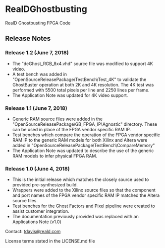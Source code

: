 # RealDGhostbusting
RealD Ghostbusting FPGA Code


## Release Notes

### Release 1.2 (June 7, 2018)
* The "deGhost_RGB_8x4.vhd" source file was modified to support 4K video.
* A test bench was added in "OpenSourceReleasePackage\TestBench\Test_4K" to validate the GhostBuster operation at both 2K and 4K resolution. The 4K test was performed with 5500 total pixels per line and  2250 lines per frame.
* The Application Note was updated for 4K video support.

### Release 1.1 (June 7, 2018)
* Generic RAM source files were added in the "OpenSourceReleasePackage\GB_FPGA_IP\Agnostic" directory. These can be used in place of the FPGA vendor specific RAM IP.
* Test benches which compare the operation of the FPGA vendor specific RAM IP to the generic RAM models for both Xilinx and Altera were added in "OpenSourceReleasePackage\TestBench\CompareMemory"
* The Application Note was updated to describe the use of the generic RAM models to infer physical FPGA RAM.

### Release 1.0 (June 4, 2018)
* This is the initial release which matches the closely source used to provided pre-synthesized build.
* Wrappers were added to the Xilinx source files so that the component and port names of the FPGA vendor specific RAM IP matched the Altera source files.
* Test benches for the Ghost Factors and Pixel pipeline were created to assist customer integration.
* The documentation previously provided was replaced with an Applications Note (v1.0)


Contact:  tdavis@reald.com

License terms stated in the LICENSE.md file
